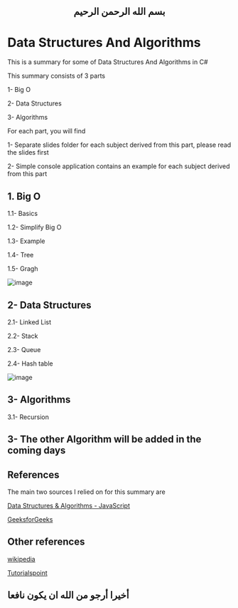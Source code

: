 
 <H2 align="center">
بسم الله الرحمن الرحيم
</h2>


# Data Structures And Algorithms

This is a summary for some of Data Structures And Algorithms in C#

This summary consists of 3 parts 

1- Big O

2- Data Structures

3- Algorithms

For each part, you will find

1- Separate slides folder for each subject derived from this part, please read the slides first

2- Simple console application contains an example for each subject derived from this part



## 1. Big O

   1.1- Basics
   
   1.2- Simplify Big O
   
   1.3- Example
   
   1.4- Tree
   
   1.5- Gragh

![image](https://user-images.githubusercontent.com/81900786/136651043-83675c3a-a308-4ed5-8bff-b0c774acd878.png)

     
     
## 2- Data Structures

   2.1- Linked List

   2.2- Stack  
  
   2.3- Queue
   
   2.4- Hash table
   
   ![image](https://user-images.githubusercontent.com/81900786/136651134-097f8afe-5fcb-47e2-a393-c25ee061dfff.png) 
   
   
   
## 3- Algorithms

   3.1- Recursion
   
## 3- The other Algorithm will be added in the coming days
   

## References

The main two sources I relied on for this summary are

<a href="https://www.udemy.com/course/data-structures-algorithms-javascript/?utm_source=adwords&utm_medium=udemyads&utm_campaign=DataStructures_v.PROF_la.EN_cc.ROW&utm_content=deal4584&utm_term=_._ag_121857712297_._ad_535397282070_._kw__._de_c_._dm__._pl__._ti_dsa-1187478350545_._li_21458_._pd__._&matchtype=b&gclid=CjwKCAjw7fuJBhBdEiwA2lLMYfvdXOiYBIGE04hdJ_8spgck4FoaYnjdAVm2f-Vl_CvyYIMpAANXgxoCDT8QAvD_BwE">Data Structures & Algorithms - JavaScript</a>

<a href="https://www.geeksforgeeks.org/">GeeksforGeeks</a>

## Other references

<a href="https://www.wikipedia.org/">wikipedia</a>

<a href="https://www.tutorialspoint.com/index.htm">Tutorialspoint</a>

## أخيرا أرجو من الله ان يكون نافعا
